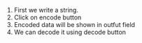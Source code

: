 1. First we write a string.
2. Click on encode button
3. Encoded data will be shown in outfut field
4. We can decode it using decode button
